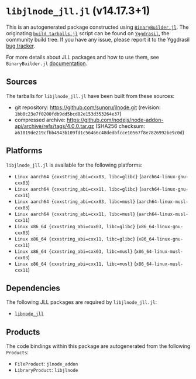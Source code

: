 # `libjlnode_jll.jl` (v14.17.3+1)

This is an autogenerated package constructed using [`BinaryBuilder.jl`](https://github.com/JuliaPackaging/BinaryBuilder.jl). The originating [`build_tarballs.jl`](https://github.com/JuliaPackaging/Yggdrasil/blob/2c6a4f1b1d997fccf71abdce7e401bfed0d37873/L/libjlnode/build_tarballs.jl) script can be found on [`Yggdrasil`](https://github.com/JuliaPackaging/Yggdrasil/), the community build tree.  If you have any issue, please report it to the Yggdrasil [bug tracker](https://github.com/JuliaPackaging/Yggdrasil/issues).

For more details about JLL packages and how to use them, see `BinaryBuilder.jl` [documentation](https://juliapackaging.github.io/BinaryBuilder.jl/dev/jll/).

## Sources

The tarballs for `libjlnode_jll.jl` have been built from these sources:

* git repository: https://github.com/sunoru/jlnode.git (revision: `1bb0c23e7f0200fdb9dd5bcd82e153d353264e37`)
* compressed archive: https://github.com/nodejs/node-addon-api/archive/refs/tags/4.0.0.tar.gz (SHA256 checksum: `a61019de219cfbb4943b109fd1c56466c48dedbfcce10567f8e7826992be9c0d`)

## Platforms

`libjlnode_jll.jl` is available for the following platforms:

* `Linux aarch64 {cxxstring_abi=cxx03, libc=glibc}` (`aarch64-linux-gnu-cxx03`)
* `Linux aarch64 {cxxstring_abi=cxx11, libc=glibc}` (`aarch64-linux-gnu-cxx11`)
* `Linux aarch64 {cxxstring_abi=cxx03, libc=musl}` (`aarch64-linux-musl-cxx03`)
* `Linux aarch64 {cxxstring_abi=cxx11, libc=musl}` (`aarch64-linux-musl-cxx11`)
* `Linux x86_64 {cxxstring_abi=cxx03, libc=glibc}` (`x86_64-linux-gnu-cxx03`)
* `Linux x86_64 {cxxstring_abi=cxx11, libc=glibc}` (`x86_64-linux-gnu-cxx11`)
* `Linux x86_64 {cxxstring_abi=cxx03, libc=musl}` (`x86_64-linux-musl-cxx03`)
* `Linux x86_64 {cxxstring_abi=cxx11, libc=musl}` (`x86_64-linux-musl-cxx11`)

## Dependencies

The following JLL packages are required by `libjlnode_jll.jl`:

* [`libnode_jll`](https://github.com/JuliaBinaryWrappers/libnode_jll.jl)

## Products

The code bindings within this package are autogenerated from the following `Products`:

* `FileProduct`: `jlnode_addon`
* `LibraryProduct`: `libjlnode`
